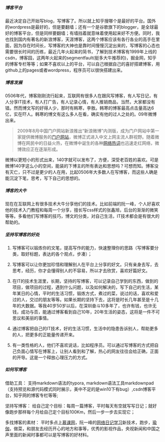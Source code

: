 ##### 博客平台

最近决定自己开始写blog，写博客了。所以就上知乎搜哪个是最好的平台。国外的wordpress是最好的，但是要翻墙；还有一个是谷歌旗下的blogger，是全球最好的博客平台，但是同样要翻墙；有墙挡着就意味着使用起来好不方便。同时，我也找到国内有著名的新浪博客，天涯博客，这两个博客应该有各行各业的高手在里面，因为存在时间长，写博客的大神也是靠时间慢慢沉淀出来的，写博客的心态也需要很长时间的历练，最近几年火起来的简书，了解到技术博客有1999年上线的csdn，博客园，这两年火起来的segmentfault(挺多大牛推荐的)，掘金网，知乎的博客专栏等等；如果不喜欢以上的平台，可以自己根据自己的喜好搭建博客，用github上的pages或者wordpress，程序员可以很快搭建出来。

##### 博客发展

0506年代，博客刚刚流行起来，互联网有很多人在跟风写博客，有人写日记，有人分享IT技术，有人打广告，有人记录心情，有人推销商品，当然，大家都没有错。然而博文写的好得人少，那时有韩寒，李敖。韩寒的博客最高点击量高达6亿，实在吓人。韩寒的博文有这么多人在看，确实有他的过人之处的。09年微博出来。

> 2009年8月中国门户网站新浪推出“新浪微博”内测版，成为门户网站中第一家提供微博服务的[门户网站](https://baike.baidu.com/item/%E9%97%A8%E6%88%B7%E7%BD%91%E7%AB%99)，微博正式进入中文上网主流人群视野。随着微博在网民中的日益火热，在微博中诞生的各种[网络热词](https://baike.baidu.com/item/%E7%BD%91%E7%BB%9C%E7%83%AD%E8%AF%8D)也迅速走红网络，微博效应正在逐渐形成。

微博以更短小的形式出来，140字就可以发布了，方便，深受老百姓的喜欢。可是微博140字这么小的空间，能装的下博主的所有表达和思想吗？可想而知。博客没有灭亡，只不过是更少的人在用，比起0506年大多数人在写博客，而这些人确是能沉淀下笔，思考，写下自己的思想的。

##### 博客的大牛

现在在互联网上有很多技术大牛分享他们的技术。比如前端的阮一峰，个人好喜欢他的技术入门教程和每周一个分享，擅长写css样式的张鑫旭，后台的渐渐的微笑等等。多看他们写博客的技巧，博文的分类，对自己生活，IT技术都会是有很大的帮助的。

##### 坚持写博客的好处

1. 写博客可以锻炼你的文笔，提高写作的能力，快速整理你的思路（写博客要分类，取好标题，表达的各个观点，步凑）；

2. 写博客可以让你更加珍惜和理解别人在平台上分享的好文。只有亲身去写，去思考，经历，你才会懂得别人的不容易，所以才去欣赏，喜欢好篇好文。
3. 在IT的技术生涯里，长期，坚持的写博客，可以记录自己学到的东西，做到的项目，做项目的过程，遇到什么问题，以及如何解决的，写下自己的生活，某年某日的心情，平时的生活习惯，锻炼方式，煮过的菜，说过的话，喜欢和爱过的人，交过的朋友等等。如果长期的坚持下去，这将是时长几年甚至是十几年的大数据。等我40岁50岁以后，在深圳奋斗10多年了，也许有钱，也许无钱，成功与否，能通过博客看到自己10年，20年生活的姿态，这将是一件不可思议和美丽的事情。
4. 通过博客把自己的IT技术，好的生活习惯，生活中的隐患告诉别人，帮助更多的人，把更多的正能量传递开来。
5. 有一类性格的人，他们不喜欢说话，比如程序员。可以通过写博客的方式把自己负面心情写在博客上，让别人看到和了解，热心的网友往往会给正确，正面的开导。这是一个释放心理压力的方式。

##### 如何写博客

借助工具： 支持markdown语法的typora, markdown语法工具markdownpad（支持预览和源代码模式同时展示，美中不足的是win10下有bug）,csdn博客平台，知乎网的博客专栏等等;

坚持写博客： 给自己定个目标：每周一篇博客，平时每天有空就写写日记；就好像跑步那样每个月给自己定个目标100Km，然后一步一步去实现它；

多找博客的素材： 平时多点上[慕课网](https://www.imooc.com/)，阮一峰的[网络日记学习](http://www.ruanyifeng.com/blog/)新技术，跑步，[瑜伽](https://www.yujia.com/)，做菜，和朋友去经历开心的地方和事等，优秀的影视作品，央视新闻和中国之声里面的新闻时事都可以是写博客的好材料。